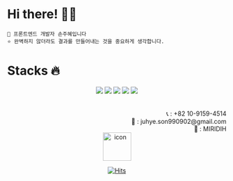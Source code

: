     
# Hi there! 👋🏻

 <div align="left">
    
    🐣 프론트엔드 개발자 손주혜입니다
    ⭐️ 완벽하지 않더라도 결과를 만들어내는 것을 중요하게 생각합니다.    
 
# Stacks 🔥
<div align="center">   
  <img src="https://img.shields.io/badge/HTML5-E34F26?style=for-the-badge&logo=html5&logoColor=white"> 
  <img src="https://img.shields.io/badge/CSS-1572B6?style=for-the-badge&logo=css3&logoColor=white"> 
  <img src="https://img.shields.io/badge/JavaScript-F7DF1E?style=for-the-badge&logo=javascript&logoColor=black">
  <img src="https://shields.io/badge/TypeScript-3178C6?style=for-the-badge&logo=TypeScript&logoColor=FFF">
  <img src="https://img.shields.io/badge/React-61DAFB?style=for-the-badge&logo=react&logoColor=white">
</div>
    
    
<div align="right">
    <br><br>
    <span>📞 : +82 10-9159-4514</span><br>
    <span>📩 : juhye.son990902@gmail.com</span><br>
    <span>🏢 : MIRIDIH</span><br>
</div>  
<div align="center">

<img src="https://techstack-generator.vercel.app/github-icon.svg" alt="icon" width="65" height="65" />


[![Hits](https://hits.seeyoufarm.com/api/count/incr/badge.svg?url=https%3A%2F%2Fgithub.com%2Fjoohyeson&count_bg=%2322CC88&title_bg=%23FFFFFF&icon=&icon_color=%23E7E7E7&title=%F0%9F%90%A3&edge_flat=false)](https://hits.seeyoufarm.com)

</div>
